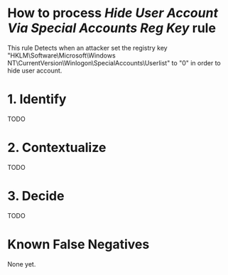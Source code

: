 # How to process *Hide User Account Via Special Accounts Reg Key* rule
This rule Detects when an attacker set the registry key "HKLM\Software\Microsoft\Windows NT\CurrentVersion\Winlogon\SpecialAccounts\Userlist" to "0" in order to hide user account.

# 1. Identify
TODO

# 2. Contextualize
TODO

# 3. Decide
TODO

# Known False Negatives
None yet.
